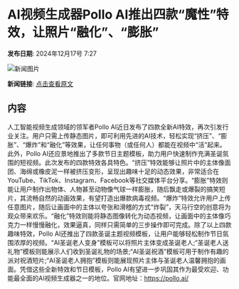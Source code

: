 # AI视频生成器Pollo AI推出四款“魔性”特效，让照片“融化”、“膨胀”

**发布日期**: 2024年12月17号 7:27

![新闻图片](https://pic.chinaz.com/thumb/2024/1217/24121703270272560901.jpg)

**新闻链接**: [点击查看原文](https://www.aibase.com/zh/news/14033)

## 内容

人工智能视频生成领域的领军者Pollo AI近日发布了四款全新AI特效，再次引发行业关注。用户只需上传静态图片，即可利用先进的AI技术，轻松实现“挤压”、“膨胀”、“爆炸”和“融化”等效果，让任何事物（或任何人）都能在视频中“活”起来。此外，Pollo AI还应景地推出了多款节日主题模板，助力用户快速制作充满圣诞氛围的短视频。此次发布的四款特效各具特色。“挤压”特效能够让照片中的主体像面团、海绵或橡皮泥一样被挤压变形，呈现出趣味十足的动态效果，非常适合在YouTube、TikTok、Instagram、Facebook等社交媒体平台分享。“膨胀”特效则能让用户制作出物体、人物甚至动物像气球一样膨胀，随后飘走或爆裂的搞笑短片，其流畅自然的动画效果，有望打造出爆款病毒视频。“爆炸”特效允许用户上传任意图片，随后让画面中的主体以夸张和滑稽的方式“炸裂”，天马行空的创意将为观众带来欢乐。“融化”特效则能将静态图像转化为动态视频，让画面中的主体像巧克力一样慢慢融化，效果逼真，同样只需简单的三步操作即可完成。除了以上四款趣味特效，Pollo AI还推出了四款圣诞主题视频模板，让用户能够轻松制作节日氛围浓厚的视频。“AI圣诞老人变身”模板可以将照片主体变成圣诞老人;“圣诞老人送礼物”模板则能展示人们收到圣诞礼物的场景;“AI圣诞祝酒”模板可用于制作有趣的派对祝酒短片;“AI圣诞老人拥抱”模板则能展现照片主体与圣诞老人温馨拥抱的画面。凭借这些全新特效和节日模板，Pollo AI有望进一步巩固其作为最受欢迎、功能最全面的AI视频生成器之一的地位。官网地址：https://pollo.ai/
